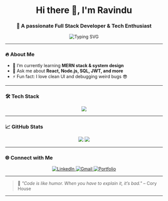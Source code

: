<!-- GitHub Profile README -->
<h1 align="center">Hi there 👋, I'm Ravindu</h1>
<h3 align="center">🚀 A passionate Full Stack Developer & Tech Enthusiast</h3>

<p align="center">
  <img src="https://readme-typing-svg.herokuapp.com?font=Fira+Code&weight=500&size=22&pause=1000&center=true&vCenter=true&width=435&lines=I+love+to+build+cool+stuff!;JavaScript+%7C+React+%7C+Node.js;Always+learning+new+things+%F0%9F%92%BB" alt="Typing SVG" />
</p>

---

### 🔥 About Me
- 🌱 I’m currently learning **MERN stack & system design**
- 💬 Ask me about **React, Node.js, SQL, JWT, and more**
- ⚡ Fun fact: I love clean UI and debugging weird bugs 😎

---

### 🛠️ Tech Stack
<p align="center">
  <img src="https://skillicons.dev/icons?i=html,css,js,ts,react,nodejs,express,mysql,mongodb,git,github,vscode,tailwind" />
</p>

---

### 📈 GitHub Stats
<p align="center">
  <img src="https://github-readme-stats.vercel.app/api?username=RavinduPe&show_icons=true&theme=tokyonight" />
  <img src="https://github-readme-streak-stats.herokuapp.com/?user=your-username&theme=tokyonight" />
</p>

---

### 🌐 Connect with Me
<p align="center">
  <a href="https://www.linkedin.com/in/ravindu-yahathugoda-118790317" target="_blank">
    <img alt="LinkedIn" src="https://img.shields.io/badge/LinkedIn-blue?logo=linkedin&logoColor=white&style=for-the-badge">
  </a>
  <a href="mailto:raviduy60@gmail.com">
    <img alt="Gmail" src="https://img.shields.io/badge/Gmail-red?logo=gmail&logoColor=white&style=for-the-badge">
  </a>
  <a href="https://your-portfolio.com" target="_blank">
    <img alt="Portfolio" src="https://img.shields.io/badge/Portfolio-black?logo=firefox&logoColor=white&style=for-the-badge">
  </a>
</p>

---

> 🧠 _"Code is like humor. When you have to explain it, it’s bad."_ – Cory House

---


